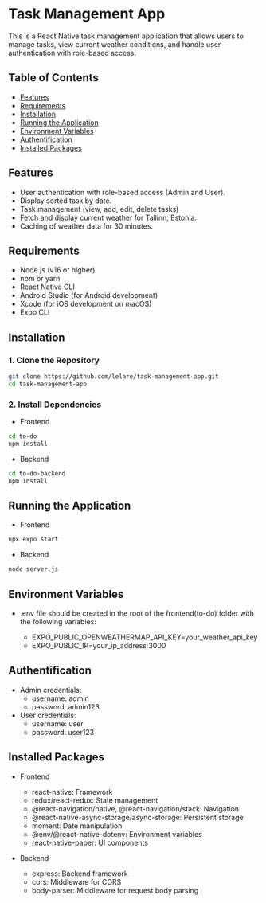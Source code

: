 # Task Management App

This is a React Native task management application that allows users to manage tasks, view current weather conditions, and handle user authentication with role-based access.

## Table of Contents

-   [Features](#features)
-   [Requirements](#requirements)
-   [Installation](#installation)
-   [Running the Application](#running-the-application)
-   [Environment Variables](#environment-variables)
-   [Authentification](#authentification)
-   [Installed Packages](#installed-packages)

## Features

-   User authentication with role-based access (Admin and User).
-   Display sorted task by date.
-   Task management (view, add, edit, delete tasks)
-   Fetch and display current weather for Tallinn, Estonia.
-   Caching of weather data for 30 minutes.

## Requirements

-   Node.js (v16 or higher)
-   npm or yarn
-   React Native CLI
-   Android Studio (for Android development)
-   Xcode (for iOS development on macOS)
-   Expo CLI

## Installation

### 1. Clone the Repository

```bash
git clone https://github.com/lelare/task-management-app.git
cd task-management-app
```

### 2. Install Dependencies

-   Frontend

```bash
cd to-do
npm install
```

-   Backend

```bash
cd to-do-backend
npm install
```

## Running the Application

-   Frontend

```bash
npx expo start
```

-   Backend

```bash
node server.js
```

## Environment Variables

-   .env file should be created in the root of the frontend(to-do) folder with the following variables:

    -   EXPO_PUBLIC_OPENWEATHERMAP_API_KEY=your_weather_api_key
    -   EXPO_PUBLIC_IP=your_ip_address:3000

## Authentification

-   Admin credentials:
    -   username: admin
    -   password: admin123
-   User credentials:
    -   username: user
    -   password: user123

## Installed Packages

-   Frontend

    -   react-native: Framework
    -   redux/react-redux: State management
    -   @react-navigation/native, @react-navigation/stack: Navigation
    -   @react-native-async-storage/async-storage: Persistent storage
    -   moment: Date manipulation
    -   @env/@react-native-dotenv: Environment variables
    -   react-native-paper: UI components

-   Backend
    -   express: Backend framework
    -   cors: Middleware for CORS
    -   body-parser: Middleware for request body parsing
